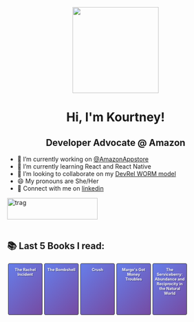 <div id="header" align="center">
  <img src="https://media.giphy.com/media/v1.Y2lkPTc5MGI3NjExdnlwZmhwM21yNmhmMzM2dGF0a3lmNHNka2ZwMjY1eWJnZ3MzNzhjNCZlcD12MV9naWZzX3NlYXJjaCZjdD1n/wW95fEq09hOI8/giphy.gif" width="200"/>
</div>

<h1 align="center">Hi, I'm Kourtney!</h1>
<h2 align="center">Developer Advocate @ Amazon</h2>

- 🔭 I’m currently working on [@AmazonAppstore](https://developer.amazon.com/apps-and-games)
- 🌱 I’m currently learning React and React Native
- 👯 I’m looking to collaborate on my [DevRel WORM model](https://github.com/knmeiss/devrel-worm-model)
- 😄 My pronouns are She/Her
- 💌 Connect with me on [linkedin](https://linkedin.com/in/kourtney-m-a59792a6)

<p><a href="https://www.buymeacoffee.com/kourtney"> <img align="left" src="https://cdn.buymeacoffee.com/buttons/v2/default-orange.png" height="50" width="210" alt="trag" /></a></p><br><br><br><br>

## 📚 Last 5 Books I read:
<!-- BOOKS:START --><a href="https://www.goodreads.com/review/show/7708162971?utm_medium=api&utm_source=rss" title="The Rachel Incident"><div style="display:inline-block; width:80px; height:120px; background:linear-gradient(135deg, #667eea 0%, #764ba2 100%); border:1px solid #333; margin:2px; text-align:center; font-size:9px; padding:8px 4px; box-sizing:border-box; overflow:hidden; color:white; text-shadow:1px 1px 1px rgba(0,0,0,0.5); border-radius:3px;"><strong>The Rachel Incident</strong></div></a><a href="https://www.goodreads.com/review/show/7678378658?utm_medium=api&utm_source=rss" title="The Bombshell"><div style="display:inline-block; width:80px; height:120px; background:linear-gradient(135deg, #667eea 0%, #764ba2 100%); border:1px solid #333; margin:2px; text-align:center; font-size:9px; padding:8px 4px; box-sizing:border-box; overflow:hidden; color:white; text-shadow:1px 1px 1px rgba(0,0,0,0.5); border-radius:3px;"><strong>The Bombshell</strong></div></a><a href="https://www.goodreads.com/review/show/7628951556?utm_medium=api&utm_source=rss" title="Crush"><div style="display:inline-block; width:80px; height:120px; background:linear-gradient(135deg, #667eea 0%, #764ba2 100%); border:1px solid #333; margin:2px; text-align:center; font-size:9px; padding:8px 4px; box-sizing:border-box; overflow:hidden; color:white; text-shadow:1px 1px 1px rgba(0,0,0,0.5); border-radius:3px;"><strong>Crush</strong></div></a><a href="https://www.goodreads.com/review/show/7621986878?utm_medium=api&utm_source=rss" title="Margo&#39;s Got Money Troubles"><div style="display:inline-block; width:80px; height:120px; background:linear-gradient(135deg, #667eea 0%, #764ba2 100%); border:1px solid #333; margin:2px; text-align:center; font-size:9px; padding:8px 4px; box-sizing:border-box; overflow:hidden; color:white; text-shadow:1px 1px 1px rgba(0,0,0,0.5); border-radius:3px;"><strong>Margo&#39;s Got Money Troubles</strong></div></a><a href="https://www.goodreads.com/review/show/7617693258?utm_medium=api&utm_source=rss" title="The Serviceberry: Abundance and Reciprocity in the Natural World"><div style="display:inline-block; width:80px; height:120px; background:linear-gradient(135deg, #667eea 0%, #764ba2 100%); border:1px solid #333; margin:2px; text-align:center; font-size:9px; padding:8px 4px; box-sizing:border-box; overflow:hidden; color:white; text-shadow:1px 1px 1px rgba(0,0,0,0.5); border-radius:3px;"><strong>The Serviceberry: Abundance and Reciprocity in the Natural World</strong></div></a><!-- BOOKS:END -->
